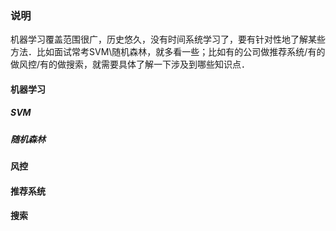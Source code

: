 ### 说明

机器学习覆盖范围很广，历史悠久，没有时间系统学习了，要有针对性地了解某些方法．比如面试常考SVM\随机森林，就多看一些；比如有的公司做推荐系统/有的做风控/有的做搜索，就需要具体了解一下涉及到哪些知识点．



#### 机器学习

##### SVM



##### 随机森林



#### 风控

#### 推荐系统

#### 搜索

